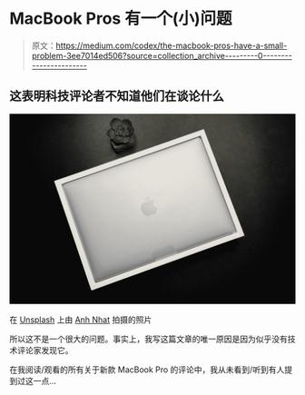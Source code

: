 # MacBook Pros 有一个(小)问题

> 原文：<https://medium.com/codex/the-macbook-pros-have-a-small-problem-3ee7014ed506?source=collection_archive---------0----------------------->

## 这表明科技评论者不知道他们在谈论什么

![](img/4dff32dd3d603c1efcc5b17a085fc580.png)

在 [Unsplash](https://unsplash.com?utm_source=medium&utm_medium=referral) 上由 [Anh Nhat](https://unsplash.com/@anhnhat1205?utm_source=medium&utm_medium=referral) 拍摄的照片

所以这不是一个很大的问题。事实上，我写这篇文章的唯一原因是因为似乎没有技术评论家发现它。

在我阅读/观看的所有关于新款 MacBook Pro 的评论中，我从未看到/听到有人提到过这一点…